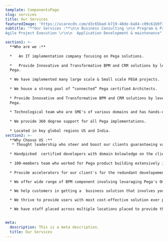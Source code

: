 ```yaml
---
template: ComponentsPage
slug: services
title: Our Services
featuredImage: 'https://ucarecdn.com/d3c65bad-b719-48de-ba84-c09c61b9f3b8/'
subtitle: "**Our Services :**\n\n Business Consulting \n\n Program & Project Management \n\n Business Process Analysis & Engineering
Agile Project Execution \r\n\n  Application Development & maintenance"

section1: >-
  **Who are we :**
  
  *   An IT implementation company focusing on Pega solutions.
  
  *   Provide Innovative and Transformative BPM and CRM solutions by leveraging
  Pega.
  
  * We have implemented many large scale & Small scale PEGA projects.
  
  * We house a strong pool of “connected” Pega certified Architects.
  
  * Provide Innovative and Transformative BPM and CRM solutions by leveraging
  Pega.
  
  * Technological team who are SME's of various domains and has hands-on on various Pega Frameworks.
  
  * We provide 360 degree support for all Pega implementations.
  
  * Located in key global regions US and India.
section2: >-
  **Why Choose US :**
   * Thought leadership who steer and boost our clients guaranteeing value deliverable by considering ever-changing business needs.
   
  * Handpicked  certified developers with domain knlowledge on the client business who will be available round the clock for your support .
  
  * 100-members team who worked for Pega product building extensively in multiple projects . Our associates are most reliable deployed  to provide a gender diverse work space in Rulesstack.
  
  * Provide accelerators for our client's for the redundant developement of common funcitonality which saves time and money for our Clients.
  
  * We offer wide range of BPM component involving levaraging Pega's Omni channel development with RPA,Workflow intelligence and Decisioning hub.

  * We help customers in getting a  business solution that involves your Complete business modules  which  gives you the elasticity to adjust and change.

  * We thrive to provide users with most cost-effective solution ever possible taking into consideration their ever-changing strategies and needs .

  * We have staff placed across multiple locations placed to provide their support from remote as well as onshore spaces.


meta: 
  description: This is a meta description.
  title: Our Services
---
```








